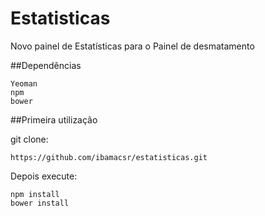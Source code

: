 # Estatisticas
Novo painel de Estatísticas para o Painel de desmatamento

##Dependências

```
Yeoman
npm
bower
```

##Primeira utilização

git clone: 
```
https://github.com/ibamacsr/estatisticas.git
```

Depois execute:
```
npm install
bower install
```
